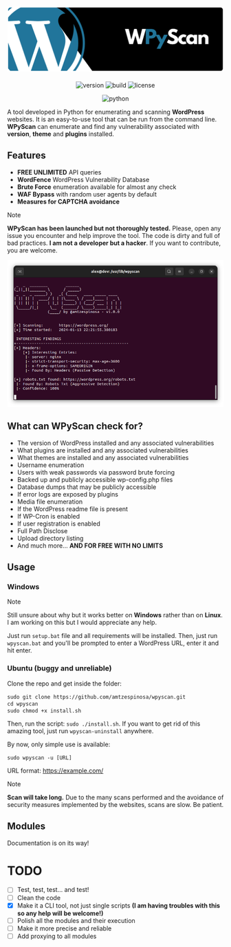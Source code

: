 ![WPyScan](/img/wpyscan_banner.png)
---
<div align="center">

![version](https://img.shields.io/badge/version-1.3.3-blue)
![build](https://img.shields.io/badge/build-passing-green)
![license](https://img.shields.io/badge/license-GPLv3-lightgrey)

![python](https://img.shields.io/badge/Python-3.12-FFDA4A.svg?style=flat&logo=python&logoColor=white&labelColor=blue)

</div>

A tool developed in Python for enumerating and scanning **WordPress** websites. It is an easy-to-use tool that can be run from the command line. **WPyScan** can enumerate and find any vulnerability associated with **version**, **theme** and **plugins** installed.

## Features
- **FREE UNLIMITED** API queries
- **WordFence** WordPress Vulnerability Database
- **Brute Force** enumeration available for almost any check
- **WAF Bypass** with random user agents by default
- **Measures for CAPTCHA avoidance**

> [!NOTE]
> **WPyScan has been launched but not thoroughly tested.** Please, open any issue you encounter and help improve the tool. The code is dirty and full of bad practices. **I am not a developer but a hacker**. If you want to contribute, you are welcome.

![Screenshot](https://github.com/amtzespinosa/wpyscan/raw/main/img/screenshot_1.png)

## What can WPyScan check for?
- The version of WordPress installed and any associated vulnerabilities
- What plugins are installed and any associated vulnerabilities
- What themes are installed and any associated vulnerabilities
- Username enumeration
- Users with weak passwords via password brute forcing
- Backed up and publicly accessible wp-config.php files
- Database dumps that may be publicly accessible
- If error logs are exposed by plugins
- Media file enumeration
- If the WordPress readme file is present
- If WP-Cron is enabled
- If user registration is enabled
- Full Path Disclose
- Upload directory listing
- And much more... **AND FOR FREE WITH NO LIMITS**

## Usage

### Windows

> [!NOTE]
> Still unsure about why but it works better on **Windows** rather than on **Linux**. I am working on this but I would appreciate any help.

Just run `setup.bat` file and all requirements will be installed. Then, just run `wpyscan.bat` and you'll be prompted to enter a WordPress URL, enter it and hit enter.

### Ubuntu (buggy and unreliable)

Clone the repo and get inside the folder:

```
sudo git clone https://github.com/amtzespinosa/wpyscan.git
cd wpyscan
sudo chmod +x install.sh
```
Then, run the script: `sudo ./install.sh`. If you want to get rid of this amazing tool, just run `wpyscan-uninstall` anywhere.

By now, only simple use is available:

```
sudo wpyscan -u [URL]
```

URL format: https://example.com/

> [!NOTE]
> **Scan will take long.** Due to the many scans performed and the avoidance of security measures implemented by the websites, scans are slow. Be patient.

## Modules
Documentation is on its way! 

# TODO
- [ ] Test, test, test... and test!
- [ ] Clean the code
- [x] Make it a CLI tool, not just single scripts **(I am having troubles with this so any help will be welcome!)**
- [ ] Polish all the modules and their execution
- [ ] Make it more precise and reliable
- [ ] Add proxying to all modules
